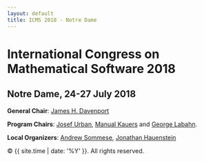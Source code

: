 ```yaml
---
layout: default
title: ICMS 2018 - Notre Dame
---
```


# International Congress on Mathematical Software 2018
## Notre Dame, 24-27 July 2018

**General Chair**: [James H. Davenport](http://people.bath.ac.uk/masjhd/)

**Program Chairs**: [Josef Urban](https://www.ciirc.cvut.cz/~urbanjo3/),
[Manual Kauers](http://www.kauers.de/) and
[George Labahn](https://cs.uwaterloo.ca/~glabahn/).

**Local Organizers**: [Andrew Sommese](https://www3.nd.edu/~sommese/), [Jonathan Hauenstein](https://www3.nd.edu/~jhauenst/)

<p>&copy; {{ site.time | date: '%Y' }}. All rights reserved.</p>

